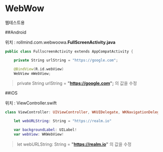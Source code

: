 # WebWow
웹테스트용

##Android

위치 : rollmind.com.webwoowa.**FullScreenActivity.java**

```swift
public class FullscreenActivity extends AppCompatActivity {

    private String urlString = "https://google.com";

    @BindView(R.id.webView)
    WebView mWebView;
```
> private String urlString = __"https://google.com";__ 의 값을 수정

##iOS

위치 : ViewController.swift

```swift
class ViewController: UIViewController, WKUIDelegate, WKNavigationDelegate {

    let webURLString: String = "https://realm.io"

    var backgroundLabel: UILabel!
    var webView: WKWebView!
```
> let webURLString: String = __"https://realm.io"__ 의 값을 수정